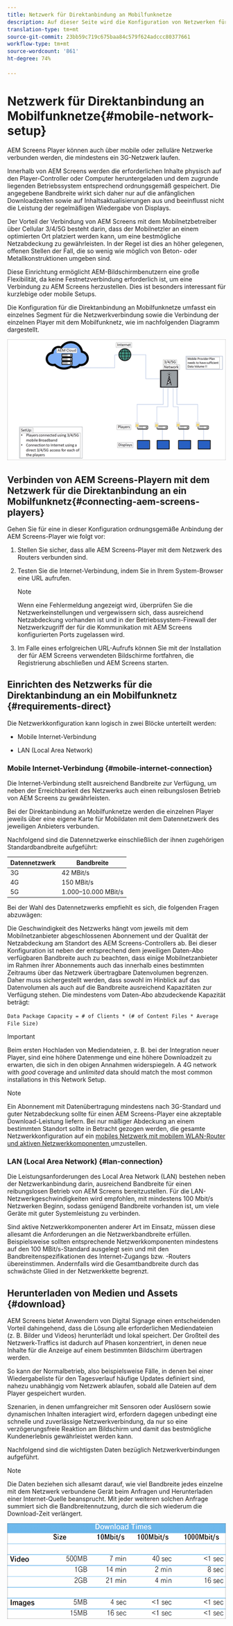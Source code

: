 ```yaml
---
title: Netzwerk für Direktanbindung an Mobilfunknetze
description: Auf dieser Seite wird die Konfiguration von Netzwerken für die Direktanbindung an Mobilfunknetze beschrieben.
translation-type: tm+mt
source-git-commit: 23bb59c719c675baa84c579f624adccc80377661
workflow-type: tm+mt
source-wordcount: '861'
ht-degree: 74%

---
```



# Netzwerk für Direktanbindung an Mobilfunknetze{#mobile-network-setup}

AEM Screens Player können auch über mobile oder zelluläre Netzwerke verbunden werden, die mindestens ein 3G-Netzwerk laufen.

Innerhalb von AEM Screens werden die erforderlichen Inhalte physisch auf den Player-Controller oder Computer heruntergeladen und dem zugrunde liegenden Betriebssystem entsprechend ordnungsgemäß gespeichert. Die angegebene Bandbreite wirkt sich daher nur auf die anfänglichen Downloadzeiten sowie auf Inhaltsaktualisierungen aus und beeinflusst nicht die Leistung der regelmäßigen Wiedergabe von Displays.

Der Vorteil der Verbindung von AEM Screens mit dem Mobilnetzbetreiber über Cellular 3/4/5G besteht darin, dass der Mobilnetzler an einem optimierten Ort platziert werden kann, um eine bestmögliche Netzabdeckung zu gewährleisten. In der Regel ist dies an höher gelegenen, offenen Stellen der Fall, die so wenig wie möglich von Beton- oder Metallkonstruktionen umgeben sind.

Diese Einrichtung ermöglicht AEM-Bildschirmbenutzern eine große Flexibilität, da keine Festnetzverbindung erforderlich ist, um eine Verbindung zu AEM Screens herzustellen. Dies ist besonders interessant für kurzlebige oder mobile Setups.

Die Konfiguration für die Direktanbindung an Mobilfunknetze umfasst ein einzelnes Segment für die Netzwerkverbindung sowie die Verbindung der einzelnen Player mit dem Mobilfunknetz, wie im nachfolgenden Diagramm dargestellt.

![](/help/using/assets/direct-mobile-1.png)

## Verbinden von AEM Screens-Playern mit dem Netzwerk für die Direktanbindung an ein Mobilfunknetz{#connecting-aem-screens-players}

Gehen Sie für eine in dieser Konfiguration ordnungsgemäße Anbindung der AEM Screens-Player wie folgt vor:

1. Stellen Sie sicher, dass alle AEM Screens-Player mit dem Netzwerk des Routers verbunden sind.

1. Testen Sie die Internet-Verbindung, indem Sie in Ihrem System-Browser eine URL aufrufen.

   >[!NOTE]
   >Wenn eine Fehlermeldung angezeigt wird, überprüfen Sie die Netzwerkeinstellungen und vergewissern sich, dass ausreichend Netzabdeckung vorhanden ist und in der Betriebssystem-Firewall der Netzwerkzugriff der für die Kommunikation mit AEM Screens konfigurierten Ports zugelassen wird.

1. Im Falle eines erfolgreichen URL-Aufrufs können Sie mit der Installation der für AEM Screens verwendeten Bildschirme fortfahren, die Registrierung abschließen und AEM Screens starten.

## Einrichten des Netzwerks für die Direktanbindung an ein Mobilfunknetz {#requirements-direct}

Die Netzwerkkonfiguration kann logisch in zwei Blöcke unterteilt werden:

* Mobile Internet-Verbindung

* LAN (Local Area Network)

### Mobile Internet-Verbindung {#mobile-internet-connection}

Die Internet-Verbindung stellt ausreichend Bandbreite zur Verfügung, um neben der Erreichbarkeit des Netzwerks auch einen reibungslosen Betrieb von AEM Screens zu gewährleisten.

Bei der Direktanbindung an Mobilfunknetze werden die einzelnen Player jeweils über eine eigene Karte für Mobildaten mit dem Datennetzwerk des jeweiligen Anbieters verbunden.

Nachfolgend sind die Datennetzwerke einschließlich der ihnen zugehörigen Standardbandbreite aufgeführt:

| Datennetzwerk | Bandbreite |
|--- |--- |
| 3G | 42 MBit/s |
| 4G | 150 MBit/s |
| 5G | 1.000–10.000 MBit/s |

Bei der Wahl des Datennetzwerks empfiehlt es sich, die folgenden Fragen abzuwägen:

Die Geschwindigkeit des Netzwerks hängt vom jeweils mit dem Mobilnetzanbieter abgeschlossenen Abonnement und der Qualität der Netzabdeckung am Standort des AEM Screens-Controllers ab.
Bei dieser Konfiguration ist neben der entsprechend dem jeweiligen Daten-Abo verfügbaren Bandbreite auch zu beachten, dass einige Mobilnetzanbieter im Rahmen ihrer Abonnements auch das innerhalb eines bestimmten Zeitraums über das Netzwerk übertragbare Datenvolumen begrenzen. Daher muss sichergestellt werden, dass sowohl im Hinblick auf das Datenvolumen als auch auf die Bandbreite ausreichend Kapazitäten zur Verfügung stehen.
Die mindestens vom Daten-Abo abzudeckende Kapazität beträgt:

`Data Package Capacity = # of Clients * (# of Content Files * Average File Size)`


>[!IMPORTANT]
>
>Beim ersten Hochladen von Mediendateien, z. B. bei der Integration neuer Player, sind eine höhere Datenmenge und eine höhere Downloadzeit zu erwarten, die sich in den obigen Annahmen widerspiegeln. A 4G network with *good* coverage and *unlimited* data should match the most common installations in this Network Setup.

>[!NOTE]
>
>Ein Abonnement mit Datenübertragung mindestens nach 3G-Standard und guter Netzabdeckung sollte für einen AEM Screens-Player eine akzeptable Download-Leistung liefern. Bei nur mäßiger Abdeckung an einem bestimmten Standort sollte in Betracht gezogen werden, die gesamte Netzwerkkonfiguration auf ein [mobiles Netzwerk mit mobilem WLAN-Router und aktiven Netzwerkkomponenten ](/help/using/mobile-network-router.md) umzustellen.


### LAN (Local Area Network) {#lan-connection}

Die Leistungsanforderungen des Local Area Network (LAN) bestehen neben der Netzwerkanbindung darin, ausreichend Bandbreite für einen reibungslosen Betrieb von AEM Screens bereitzustellen. Für die LAN-Netzwerkgeschwindigkeiten wird empfohlen, mit mindestens 100 Mbit/s Netzwerken Beginn, sodass genügend Bandbreite vorhanden ist, um viele Geräte mit guter Systemleistung zu verbinden.

Sind aktive Netzwerkkomponenten anderer Art im Einsatz, müssen diese allesamt die Anforderungen an die Netzwerkbandbreite erfüllen. Beispielsweise sollten entsprechende Netzwerkkomponenten mindestens auf den 100 MBit/s-Standard ausgelegt sein und mit den Bandbreitenspezifikationen des Internet-Zugangs bzw. -Routers übereinstimmen. Andernfalls wird die Gesamtbandbreite durch das schwächste Glied in der Netzwerkkette begrenzt.

## Herunterladen von Medien und Assets {#download}

AEM Screens bietet Anwendern von Digital Signage einen entscheidenden Vorteil dahingehend, dass die Lösung alle erforderlichen Mediendateien (z. B. Bilder und Videos) herunterlädt und lokal speichert. Der Großteil des Netzwerk-Traffics ist dadurch auf Phasen konzentriert, in denen neue Inhalte für die Anzeige auf einem bestimmten Bildschirm übertragen werden.

So kann der Normalbetrieb, also beispielsweise Fälle, in denen bei einer Wiedergabeliste für den Tagesverlauf häufige Updates definiert sind, nahezu unabhängig vom Netzwerk ablaufen, sobald alle Dateien auf dem Player gespeichert wurden.

Szenarien, in denen umfangreicher mit Sensoren oder Auslösern sowie dynamischen Inhalten interagiert wird, erfordern dagegen unbedingt eine schnelle und zuverlässige Netzwerkverbindung, da nur so eine verzögerungsfreie Reaktion am Bildschirm und damit das bestmögliche Kundenerlebnis gewährleistet werden kann.

Nachfolgend sind die wichtigsten Daten bezüglich Netzwerkverbindungen aufgeführt.

>[!NOTE]
>
>Die Daten beziehen sich allesamt darauf, wie viel Bandbreite jedes einzelne mit dem Netzwerk verbundene Gerät beim Anfragen und Herunterladen einer Internet-Quelle beansprucht. Mit jeder weiteren solchen Anfrage summiert sich die Bandbreitennutzung, durch die sich wiederum die Download-Zeit verlängert.

![](/help/using/assets/download-times-mobile.png)



